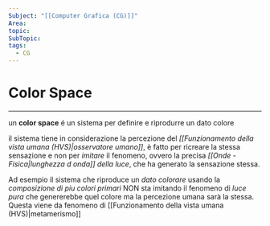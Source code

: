 ```yaml
---
Subject: "[[Computer Grafica (CG)]]"
Area: 
topic: 
SubTopic: 
tags:
  - CG
---
```



# Color Space
---
un __color space__ é un sistema per definire e riprodurre un dato colore

il sistema tiene in considerazione la percezione del _[[Funzionamento della vista umana (HVS)|osservatore umano]]_, è fatto per ricreare la stessa sensazione e non per _imitare_ il fenomeno, ovvero la precisa _[[Onde - Fisica|lunghezza d onda]] della luce_, che ha generato la sensazione stessa.

Ad esempio il sistema che riproduce un _dato colorare_ usando la _composizione di piu colori primari_ NON sta imitando il fenomeno di _luce pura_ che genererebbe quel colore ma la percezione umana sarà la stessa. Questa viene da fenomeno di [[Funzionamento della vista umana (HVS)|metamerismo]] 